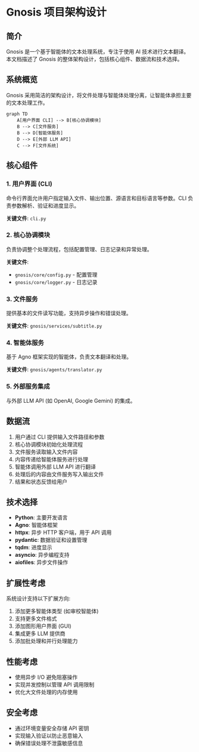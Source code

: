 # Gnosis 项目架构设计

## 简介

Gnosis 是一个基于智能体的文本处理系统，专注于使用 AI 技术进行文本翻译。本文档描述了 Gnosis 的整体架构设计，包括核心组件、数据流和技术选择。

## 系统概览

Gnosis 采用简洁的架构设计，将文件处理与智能体处理分离，让智能体承担主要的文本处理工作。

```mermaid
graph TD
    A[用户界面 CLI] --> B[核心协调模块]
    B --> C[文件服务]
    B --> D[智能体服务]
    D --> E[外部 LLM API]
    C --> F[文件系统]
```

## 核心组件

### 1. 用户界面 (CLI)

命令行界面允许用户指定输入文件、输出位置、源语言和目标语言等参数。CLI 负责参数解析、验证和进度显示。

**关键文件**: `cli.py`

### 2. 核心协调模块

负责协调整个处理流程，包括配置管理、日志记录和异常处理。

**关键文件**: 
- `gnosis/core/config.py` - 配置管理
- `gnosis/core/logger.py` - 日志记录

### 3. 文件服务

提供基本的文件读写功能，支持异步操作和错误处理。

**关键文件**: `gnosis/services/subtitle.py`

### 4. 智能体服务

基于 Agno 框架实现的智能体，负责文本翻译和处理。

**关键文件**: `gnosis/agents/translator.py`

### 5. 外部服务集成

与外部 LLM API (如 OpenAI, Google Gemini) 的集成。

## 数据流

1. 用户通过 CLI 提供输入文件路径和参数
2. 核心协调模块初始化处理流程
3. 文件服务读取输入文件内容
4. 内容传递给智能体服务进行处理
5. 智能体调用外部 LLM API 进行翻译
6. 处理后的内容由文件服务写入输出文件
7. 结果和状态反馈给用户

## 技术选择

- **Python**: 主要开发语言
- **Agno**: 智能体框架
- **httpx**: 异步 HTTP 客户端，用于 API 调用
- **pydantic**: 数据验证和设置管理
- **tqdm**: 进度显示
- **asyncio**: 异步编程支持
- **aiofiles**: 异步文件操作

## 扩展性考虑

系统设计支持以下扩展方向:

1. 添加更多智能体类型 (如审校智能体)
2. 支持更多文件格式
3. 添加图形用户界面 (GUI)
4. 集成更多 LLM 提供商
5. 添加批处理和并行处理能力

## 性能考虑

- 使用异步 I/O 避免阻塞操作
- 实现并发控制以管理 API 调用限制
- 优化大文件处理的内存使用

## 安全考虑

- 通过环境变量安全存储 API 密钥
- 实现输入验证以防止恶意输入
- 确保错误处理不泄露敏感信息
